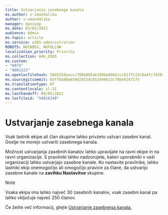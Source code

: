 ```yaml
---
title: Ustvarjanje zasebnega kanala
ms.author: v-smandalika
author: v-smandalika
manager: dansimp
ms.date: 03/01/2021
audience: Admin
ms.topic: article
ms.service: o365-administration
ROBOTS: NOINDEX, NOFOLLOW
localization_priority: Priority
ms.collection: Adm_O365
ms.custom:
- "6874"
- "9001223"
ms.openlocfilehash: 5845258aeccc700e865ab109be8662ccc61ffc15c0a4fc7439449af22c73b30d
ms.sourcegitcommit: b5f7da89a650d2915dc652449623c78be6247175
ms.translationtype: HT
ms.contentlocale: sl-SI
ms.lasthandoff: 08/05/2021
ms.locfileid: "54016248"
---
```

# <a name="create-a-private-channel"></a>Ustvarjanje zasebnega kanala

Vsak lastnik ekipe ali član skupine lahko privzeto ustvari zasebni kanal. Gostje ne morejo ustvariti zasebnega kanala. 

Možnost ustvarjanja zasebnih kanalov lahko upravljate na ravni ekipe in na ravni organizacije. S pravilniki lahko nadzorujete, kateri uporabniki v vaši organizaciji lahko ustvarjajo zasebne kanale. Ko nastavite pravilnike, lahko lastniki ekip onemogočijo ali omogočijo pravice za člane, da ustvarijo zasebne kanale na **zavihku Nastavitve** skupine.

> [!NOTE]
> Vsaka ekipa ima lahko največ 30 zasebnih kanalov, vsak zasebni kanal pa lahko vključuje največ 250 članov.

Če želite več informacij, glejte [Ustvarjanje zasebnega kanala.](https://docs.microsoft.com/MicrosoftTeams/private-channels#private-channel-creation)


